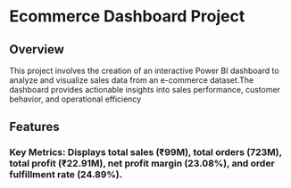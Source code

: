 # Ecommerce Dashboard Project

## Overview
This project involves the creation of an interactive Power BI dashboard to analyze and visualize sales data from an e-commerce dataset.The dashboard provides actionable insights into sales performance, customer behavior, and operational efficiency

## Features
### Key Metrics: Displays total sales (₹99M), total orders (723M), total profit (₹22.91M), net profit margin (23.08%), and order fulfillment rate (24.89%).
